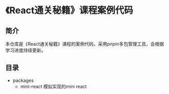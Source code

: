 # 《React通关秘籍》课程案例代码

## 简介
本仓库是《React通关秘籍》课程的案例代码，采用pnpm多包管理工具，会根据学习进度持续更新。

## 目录
- packages
  - mini-react 模拟实现的mini react
